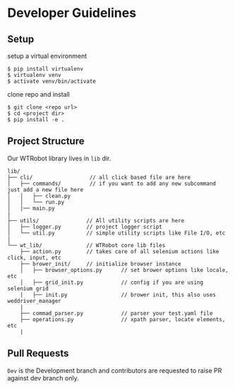 # Developer Guidelines

## Setup

setup a virtual environment 

    $ pip install virtualenv
    $ virtualenv venv
    $ activate venv/bin/activate

clone repo and install

    $ git clone <repo url>
    $ cd <project dir>
    $ pip install -e .

## Project Structure

Our WTRobot library lives in `lib` dir.


    lib/
    ├── cli/                  // all click based file are here
    │   ├── commands/         // if you want to add any new subcommand just add a new file here   
    │   │   ├── clean.py
    │   │   └── run.py
    │   |── main.py
    |
    ├── utils/               // All utility scripts are here 
    │   ├── logger.py        // project logger script
    │   └── util.py          // simple utility scripts like File I/O, etc
    |
    └── wt_lib/              // WTRobot core lib files    
        ├── action.py        // takes care of all selenium actions like click, input, etc
        ├── brower_init/     // initialize browser instance 
        │   ├── browser_options.py      // set brower options like locale, etc
        │   ├── grid_init.py            // config if you are using selenium grid    
        |   ├── init.py                 // brower init, this also uses weddriver_manager 
        |
        ├── commad_parser.py            // parser your test.yaml file
        ├── operations.py               // xpath parser, locate elements, etc
        |

## Pull Requests

`Dev` is the Development branch and contributors are requested to raise PR against dev branch only.
